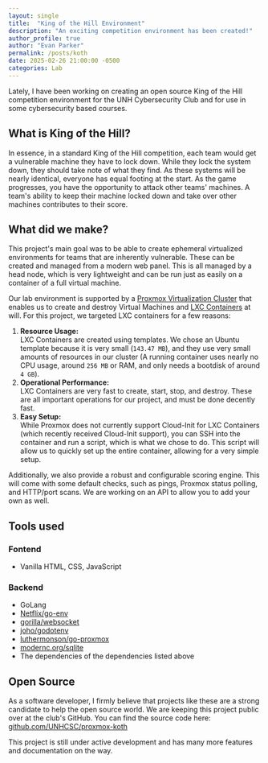 ```yaml
---
layout: single
title:  "King of the Hill Environment"
description: "An exciting competition environment has been created!"
author_profile: true
author: "Evan Parker"
permalink: /posts/koth
date: 2025-02-26 21:00:00 -0500
categories: Lab
---
```


Lately, I have been working on creating an open source King of the Hill competition environment for the UNH Cybersecurity Club and for use in some cybersecurity based courses.

## What is King of the Hill?

In essence, in a standard King of the Hill competition, each team would get a vulnerable machine they have to lock down. While they lock the system down, they should take note of what they find. As these systems will be nearly identical, everyone has equal footing at the start. As the game progresses, you have the opportunity to attack other teams' machines. A team's ability to keep their machine locked down and take over other machines contributes to their score.

## What did we make?

This project's main goal was to be able to create ephemeral virtualized environments for teams that are inherently vulnerable. These can be created and managed from a modern web panel. This is all managed by a head node, which is very lightweight and can be run just as easily on a container of a full virtual machine.

Our lab environment is supported by a [Proxmox Virtualization Cluster](https://proxmox.com/en/) that enables us to create and destroy Virtual Machines and [LXC Containers](https://linuxcontainers.org/lxc/introduction/) at will. For this project, we targeted LXC containers for a few reasons:

1. **Resource Usage:** <br />
    LXC Containers are created using templates. We chose an Ubuntu template because it is very small (`143.47 MB`), and they use very small amounts of resources in our cluster (A running container uses nearly no CPU usage, around `256 MB` or RAM, and only needs a bootdisk of around `4 GB`).
2. **Operational Performance:** <br />
    LXC Containers are very fast to create, start, stop, and destroy. These are all important operations for our project, and must be done decently fast.
3. **Easy Setup:** <br />
    While Proxmox does not currently support Cloud-Init for LXC Containers (which recently received Cloud-Init support), you can SSH into the container and run a script, which is what we chose to do. This script will allow us to quickly set up the entire container, allowing for a very simple setup.

Additionally, we also provide a robust and configurable scoring engine. This will come with some default checks, such as pings, Proxmox status polling, and HTTP/port scans. We are working on an API to allow you to add your own as well.

## Tools used

### Fontend

- Vanilla HTML, CSS, JavaScript

### Backend

- GoLang
- [Netflix/go-env](https://github.com/Netflix/go-env)
- [gorilla/websocket](https://github.com/gorilla/websocket)
- [joho/godotenv](https://github.com/joho/godotenv)
- [luthermonson/go-proxmox](https://github.com/luthermonson/go-proxmox)
- [modernc.org/sqlite](https://modernc.org/sqlite)
- The dependencies of the dependencies listed above

## Open Source

As a software developer, I firmly believe that projects like these are a strong candidate to help the open source world. We are keeping this project public over at the club's GitHub. You can find the source code here: [github.com/UNHCSC/proxmox-koth](https://github.com/UNHCSC/proxmox-koth)

This project is still under active development and has many more features and documentation on the way.
